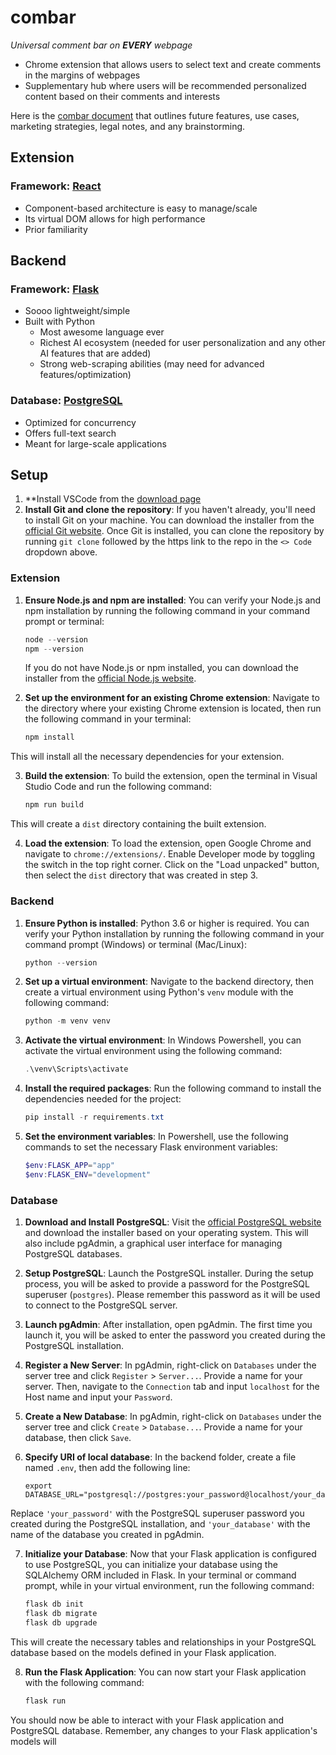 # combar
*Universal comment bar on **EVERY** webpage*
* Chrome extension that allows users to select text and create comments in the margins of webpages
* Supplementary hub where users will be recommended personalized content based on their comments and interests

Here is the [combar document](https://docs.google.com/document/d/1kts1oi0CWz9H75kTNUMazHNuUpgKf710yVnz8ZKRJvM/edit?usp=sharing) that outlines future features, use cases, marketing strategies, legal notes, and any brainstorming. 

## Extension
### Framework: [**React**](https://react.dev/)
* Component-based architecture is easy to manage/scale
* Its virtual DOM allows for high performance
* Prior familiarity

## Backend
### Framework: [**Flask**](https://flask.palletsprojects.com/en/2.3.x/)
* Soooo lightweight/simple
* Built with Python
    * Most awesome language ever
    * Richest AI ecosystem (needed for user personalization and any other AI features that are added)
    * Strong web-scraping abilities (may need for advanced features/optimization)

### Database: [**PostgreSQL**](https://www.postgresql.org/)
* Optimized for concurrency
* Offers full-text search
* Meant for large-scale applications

## Setup

1. **Install VSCode from the [download page](https://code.visualstudio.com/Download)
2. **Install Git and clone the repository**: If you haven't already, you'll need to install Git on your machine. You can download the installer from the [official Git website](https://git-scm.com/downloads). Once Git is installed, you can clone the repository by running `git clone` followed by the https link to the repo in the `<> Code` dropdown above. 

### Extension

1. **Ensure Node.js and npm are installed**: You can verify your Node.js and npm installation by running the following command in your command prompt or terminal:

    ```powershell
    node --version
    npm --version
    ```

   If you do not have Node.js or npm installed, you can download the installer from the [official Node.js website](https://nodejs.org/).

2. **Set up the environment for an existing Chrome extension**: Navigate to the directory where your existing Chrome extension is located, then run the following command in your terminal:

   ```powershell
   npm install
   ```
This will install all the necessary dependencies for your extension.

3. **Build the extension**: To build the extension, open the terminal in Visual Studio Code and run the following command:

   ```powershell
   npm run build
   ```

This will create a `dist` directory containing the built extension.

4. **Load the extension**: To load the extension, open Google Chrome and navigate to `chrome://extensions/`. Enable Developer mode by toggling the switch in the top right corner. Click on the "Load unpacked" button, then select the `dist` directory that was created in step 3.

### Backend

1. **Ensure Python is installed**: Python 3.6 or higher is required. You can verify your Python installation by running the following command in your command prompt (Windows) or terminal (Mac/Linux):

    ```powershell
    python --version
    ```

2. **Set up a virtual environment**: Navigate to the backend directory, then create a virtual environment using Python's `venv` module with the following command:

    ```powershell
    python -m venv venv
    ```

3. **Activate the virtual environment**: In Windows Powershell, you can activate the virtual environment using the following command:

    ```powershell
    .\venv\Scripts\activate
    ```

4. **Install the required packages**: Run the following command to install the dependencies needed for the project:

    ```powershell
    pip install -r requirements.txt
    ```

5. **Set the environment variables**: In Powershell, use the following commands to set the necessary Flask environment variables:

    ```powershell
    $env:FLASK_APP="app"
    $env:FLASK_ENV="development"
    ```

### Database

1. **Download and Install PostgreSQL**: Visit the [official PostgreSQL website](https://www.postgresql.org/download/) and download the installer based on your operating system. This will also include pgAdmin, a graphical user interface for managing PostgreSQL databases.

2. **Setup PostgreSQL**: Launch the PostgreSQL installer. During the setup process, you will be asked to provide a password for the PostgreSQL superuser (`postgres`). Please remember this password as it will be used to connect to the PostgreSQL server.

3. **Launch pgAdmin**: After installation, open pgAdmin. The first time you launch it, you will be asked to enter the password you created during the PostgreSQL installation.

4. **Register a New Server**: In pgAdmin, right-click on `Databases` under the server tree and click `Register` > `Server...`. Provide a name for your server. Then, navigate to the `Connection` tab and input `localhost` for the Host name and input your `Password`. 

5. **Create a New Database**: In pgAdmin, right-click on `Databases` under the server tree and click `Create` > `Database...`. Provide a name for your database, then click `Save`.

6. **Specify URI of local database**: In the backend folder, create a file named `.env`, then add the following line:

    ```env
    export DATABASE_URL="postgresql://postgres:your_password@localhost/your_database"
    ```

Replace `'your_password'` with the PostgreSQL superuser password you created during the PostgreSQL installation, and `'your_database'` with the name of the database you created in pgAdmin.

7. **Initialize your Database**: Now that your Flask application is configured to use PostgreSQL, you can initialize your database using the SQLAlchemy ORM included in Flask. In your terminal or command prompt, while in your virtual environment, run the following command:

    ```powershell
    flask db init
    flask db migrate
    flask db upgrade
    ```

This will create the necessary tables and relationships in your PostgreSQL database based on the models defined in your Flask application.

8. **Run the Flask Application**: You can now start your Flask application with the following command:

    ```powershell
    flask run
    ```

You should now be able to interact with your Flask application and PostgreSQL database. Remember, any changes to your Flask application's models will

